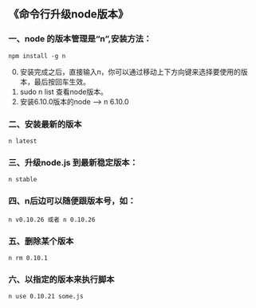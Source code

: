 ## 《命令行升级node版本》
### 一、node 的版本管理是“n”,安装方法：
``` DOS
npm install -g n
```
0. 安装完成之后，直接输入n，你可以通过移动上下方向键来选择要使用的版本，最后按回车生效。
1. sudo n list 查看node版本。
2. 安装6.10.0版本的node ——> n 6.10.0
### 二、安装最新的版本
```
n latest
```
### 三、升级node.js 到最新稳定版本：
``` DOS
n stable
```
### 四、n后边可以随便跟版本号，如： 
``` DOS
n v0.10.26 或者 n 0.10.26
```
### 五、删除某个版本
``` DOS
n rm 0.10.1
```
### 六、以指定的版本来执行脚本
``` DOS
n use 0.10.21 some.js
```